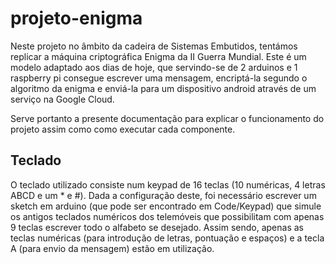# projeto-enigma
Neste projeto no âmbito da cadeira de Sistemas Embutidos, tentámos replicar a máquina criptográfica Enigma da II Guerra Mundial.
Este é um modelo adaptado aos dias de hoje, que servindo-se de 2 arduinos e 1 raspberry pi consegue escrever uma mensagem, encriptá-la segundo o algoritmo da enigma e enviá-la para um dispositivo android através de um serviço na Google Cloud.

Serve portanto a presente documentação para explicar o funcionamento do projeto assim como como executar cada componente.

## Teclado
O teclado utilizado consiste num keypad de 16 teclas (10 numéricas, 4 letras ABCD e um * e #). Dada a configuração deste, foi necessário escrever um sketch em arduino (que pode ser encontrado em Code/Keypad) que simule os antigos teclados numéricos dos telemóveis que possibilitam com apenas 9 teclas escrever todo o alfabeto se desejado. Assim sendo, apenas as teclas numéricas (para introdução de letras, pontuação e espaços) e a tecla A (para envio da mensagem) estão em utilização.
